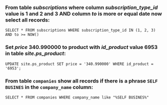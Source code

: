 ### From table *subscriptions* where column *subscription_type_id* value is 1 and 2 and 3 AND column *to* is more or equal date now select all records:
```
SELECT * FROM subscriptions WHERE subscription_type_id IN (1, 2, 3) AND to >= NOW()
```
### Set *price* 340.990000 to product with *id_product* value 6953 in table *site.ps_product*: 
```
UPDATE site.ps_product SET price = '340.990000' WHERE id_product = '6953';
```
### From table `companies` show all records if there is a phrase `SELF BUSINES` in the `company_name` column:
```
SELECT * FROM companies WHERE company_name like "%SELF BUSINES%"
```